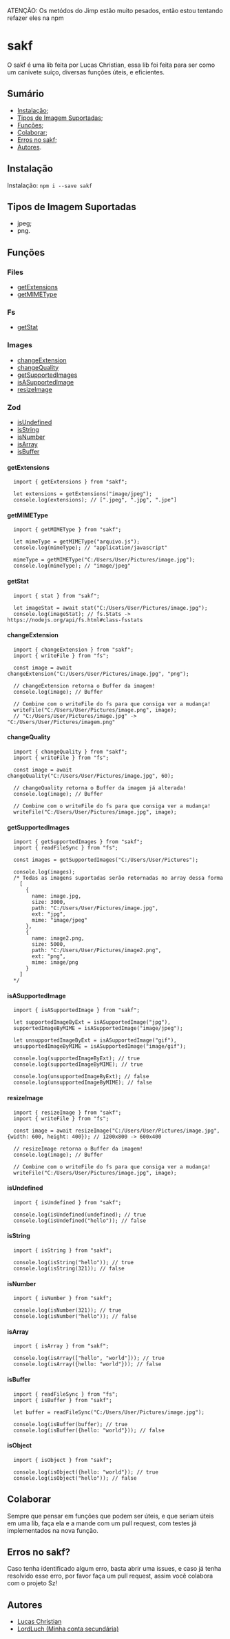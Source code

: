 ATENÇÃO: Os metódos do Jimp estão muito pesados, então estou tentando refazer eles na npm

# sakf

O sakf é uma lib feita por Lucas Christian, essa lib foi feita para
ser como um canivete suíço, diversas funções úteis, e eficientes.

## Sumário
- [Instalação](#instalação);
- [Tipos de Imagem Suportadas](#tipos-de-imagem-suportadas);
- [Funções](#funções);
- [Colaborar](#colaborar);
- [Erros no sakf](#erros-no-sakf);
- [Autores](#autores).


## Instalação
Instalação: `npm i --save sakf`

## Tipos de Imagem Suportadas
- jpeg;
- png.

## Funções

### Files
- [getExtensions](#getextensions)
- [getMIMEType](#getmimetype)

### Fs
- [getStat](#getstat)

### Images
- [changeExtension](#changeextension)
- [changeQuality](#changequality)
- [getSupportedImages](#getsupportedimages)
- [isASupportedImage](#isasupportedimage)
- [resizeImage](#resizeimage)

### Zod
- [isUndefined](#isundefined)
- [isString](#instanceofstring)
- [isNumber](#instanceofnumber)
- [isArray](#instanceofarray)
- [isBuffer](#instanceofbuffer)

#### getExtensions
```JS
  import { getExtensions } from "sakf";

  let extensions = getExtensions("image/jpeg");
  console.log(extensions); // [".jpeg", ".jpg", ".jpe"]
```

#### getMIMEType
```JS
  import { getMIMEType } from "sakf";

  let mimeType = getMIMEType("arquivo.js");
  console.log(mimeType); // "application/javascript"

  mimeType = getMIMEType("C:/Users/User/Pictures/image.jpg");
  console.log(mimeType); // "image/jpeg"
```

#### getStat
```JS
  import { stat } from "sakf";

  let imageStat = await stat("C:/Users/User/Pictures/image.jpg");
  console.log(imageStat); // fs.Stats -> https://nodejs.org/api/fs.html#class-fsstats
```

#### changeExtension
```JS
  import { changeExtension } from "sakf";
  import { writeFile } from "fs";

  const image = await changeExtension("C:/Users/User/Pictures/image.jpg", "png"); 

  // changeExtension retorna o Buffer da imagem!
  console.log(image); // Buffer

  // Combine com o writeFile do fs para que consiga ver a mudança!
  writeFile("C:/Users/User/Pictures/image.png", image);
  // "C:/Users/User/Pictures/image.jpg" -> "C:/Users/User/Pictures/imagem.png"
```

#### changeQuality
```JS 
  import { changeQuality } from "sakf";
  import { writeFile } from "fs";

  const image = await changeQuality("C:/Users/User/Pictures/image.jpg", 60); 

  // changeQuality retorna o Buffer da imagem já alterada!
  console.log(image); // Buffer

  // Combine com o writeFile do fs para que consiga ver a mudança!
  writeFile("C:/Users/User/Pictures/image.jpg", image);
```

#### getSupportedImages
```JS
  import { getSupportedImages } from "sakf";
  import { readFileSync } from "fs";

  const images = getSupportedImages("C:/Users/User/Pictures");

  console.log(images); 
  /* Todas as imagens suportadas serão retornadas no array dessa forma
    [
      {          
        name: image.jpg, 
        size: 3000, 
        path: "C:/Users/User/Pictures/image.jpg",
        ext: "jpg",
        mime: "image/jpeg"
      },
      {         
        name: image2.png,
        size: 5000,
        path: "C:/Users/User/Pictures/image2.png",
        ext: "png",
        mime: image/png
      }
    ]
  */
```

#### isASupportedImage
```JS
  import { isASupportedImage } from "sakf";

  let supportedImageByExt = isASupportedImage("jpg"),
  supportedImageByMIME = isASupportedImage("image/jpeg");

  let unsupportedImageByExt = isASupportedImage("gif"),
  unsupportedImageByMIME = isASupportedImage("image/gif");

  console.log(supportedImageByExt); // true
  console.log(supportedImageByMIME); // true

  console.log(unsupportedImageByExt); // false
  console.log(unsupportedImageByMIME); // false

```

#### resizeImage
```JS
  import { resizeImage } from "sakf";
  import { writeFile } from "fs";

  const image = await resizeImage("C:/Users/User/Pictures/image.jpg", {width: 600, height: 400}); // 1200x800 -> 600x400
  
  // resizeImage retorna o Buffer da imagem!
  console.log(image); // Buffer

  // Combine com o writeFile do fs para que consiga ver a mudança!
  writeFile("C:/Users/User/Pictures/image.jpg", image);
```

#### isUndefined
```JS
  import { isUndefined } from "sakf";

  console.log(isUndefined(undefined); // true
  console.log(isUndefined("hello")); // false
```

#### isString
```JS
  import { isString } from "sakf";

  console.log(isString("hello")); // true
  console.log(isString(321)); // false
```

#### isNumber
```JS
  import { isNumber } from "sakf";

  console.log(isNumber(321)); // true
  console.log(isNumber("hello")); // false
```

#### isArray
```JS
  import { isArray } from "sakf";

  console.log(isArray(["hello", "world"])); // true
  console.log(isArray({hello: "world"})); // false
```

#### isBuffer
```JS
  import { readFileSync } from "fs";
  import { isBuffer } from "sakf";

  let buffer = readFileSync("C:/Users/User/Pictures/image.jpg");

  console.log(isBuffer(buffer); // true
  console.log(isBuffer({hello: "world"})); // false
```


#### isObject
```JS
  import { isObject } from "sakf";

  console.log(isObject({hello: "world"}); // true
  console.log(isObject("hello")); // false
```

## Colaborar

Sempre que pensar em funções que podem ser úteis, e que seriam úteis em uma lib,
faça ela e a mande com um pull request, com testes já implementados na nova função.

## Erros no sakf?

Caso tenha identificado algum erro, basta abrir uma issues, e caso já tenha
resolvido esse erro, por favor faça um pull request, assim você colabora com 
o projeto Sz!

## Autores

- [Lucas Christian](https://github.com/Lucas-Christian)
- [LordLuch (Minha conta secundária)](https://www.github.com/LordLuch)